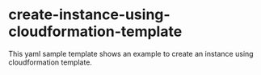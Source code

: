 # create-instance-using-cloudformation-template
This yaml sample template shows an example to create an instance using cloudformation template.
